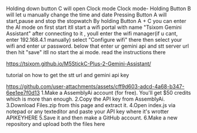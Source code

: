 Holding down button C will open Clock mode
Clock mode- Holding Button B will let u manually change the time and date
Pressing Button A will start,pause and stop the stopwatch
By holding Button A + C you can enter the AI mode
on first start itll start a wifi portal with name "Tsixom Gemini Assistant"
after connecting to it , youll enter the wifi manager(if u cant, enter 192.168.4.1 manually)
select "Configure wifi" there then select your wifi and enter ur password. below that enter ur gemini api and stt server url then hit "save"
itll no start the ai mode. read the instructions there

https://tsixom.github.io/M5StickC-Plus-2-Gemini-Assistant/


tutorial on how to get the stt url and gemini api key

https://github.com/user-attachments/assets/cff9d603-adcd-4a68-b347-6ee1ee7f0d13
1.Make a AssemblyAi account (for free). You'll get $50 credits which is more than enough. 
2.Copy the API key from AssemblyAi. 
3.Download Files.zip from this page and extract it. 
4.Open index.js via notepad or any texteditor and paste your API key where it's wrotter APIKEYHERE
5.Save it and then make a GitHub account. 
6.Make a new repository and upload both the files here


